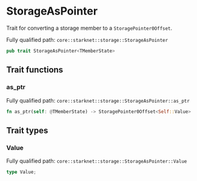 # StorageAsPointer

Trait for converting a storage member to a `StoragePointer0Offset`.

Fully qualified path: `core::starknet::storage::StorageAsPointer`

```rust
pub trait StorageAsPointer<TMemberState>
```

## Trait functions

### as_ptr

Fully qualified path: `core::starknet::storage::StorageAsPointer::as_ptr`

```rust
fn as_ptr(self: @TMemberState) -> StoragePointer0Offset<Self::Value>
```


## Trait types

### Value

Fully qualified path: `core::starknet::storage::StorageAsPointer::Value`

```rust
type Value;
```


